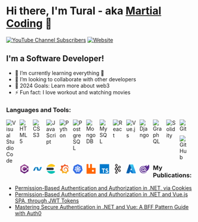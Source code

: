 # Hi there, I'm Tural - aka [Martial Coding][youtube] 👋 

[![YouTube Channel Subscribers](https://img.shields.io/youtube/channel/subscribers/UCvE-1xbTsOH_Kstd8PJdiXQ?logo=youtube&logoColor=red&style=for-the-badge)][youtube]
[![Website](https://img.shields.io/website?label=https://turalhasanov-portfolio.netlify.app&style=for-the-badge&url=https://turalhasanov-portfolio.netlify.app)]([https://turalhasanov-portfolio.netlify.app](https://turalhasanov-portfolio.netlify.app))

## I'm a Software Developer!

- 🌱 I’m currently learning everything 🤣
- 👯 I’m looking to collaborate with other developers
- 🥅 2024 Goals: Learn more about web3
- ⚡ Fun fact: I love workout and watching movies

### Languages and Tools:

<img align="left" alt="Visual Studio Code" width="26px" src="https://cdn.jsdelivr.net/gh/devicons/devicon/icons/vscode/vscode-original.svg" style="padding-right:10px; margin-bottom:10px;" />
<img align="left" alt="HTML5" width="26px" src="https://cdn.jsdelivr.net/gh/devicons/devicon/icons/html5/html5-original.svg" style="padding-right:10px; margin-bottom:10px;" />
<img align="left" alt="CSS3" width="26px" src="https://cdn.jsdelivr.net/gh/devicons/devicon/icons/css3/css3-original.svg" style="padding-right:10px; margin-bottom:10px;" />
<img align="left" alt="JavaScript" width="26px" src="https://cdn.jsdelivr.net/gh/devicons/devicon/icons/javascript/javascript-original.svg" style="padding-right:10px; margin-bottom:10px;" />
<img align="left" alt="Python" width="26px" src="https://cdn.jsdelivr.net/gh/devicons/devicon/icons/python/python-original.svg" style="padding-right:10px; margin-bottom:10px;" />
<img align="left" alt="PostgreSQL" width="26px" src="https://cdn.jsdelivr.net/gh/devicons/devicon/icons/postgresql/postgresql-original.svg" style="padding-right:10px; margin-bottom:10px;" />
<img align="left" alt="MongoDB" width="26px" src="https://cdn.jsdelivr.net/gh/devicons/devicon/icons/mongodb/mongodb-original.svg" style="padding-right:10px; margin-bottom:10px;" />
<img align="left" alt="MySQL" width="26px" src="https://cdn.jsdelivr.net/gh/devicons/devicon/icons/mysql/mysql-original.svg" style="padding-right:10px; margin-bottom:10px;" />
<img align="left" alt="React" width="26px" src="https://cdn.jsdelivr.net/gh/devicons/devicon/icons/react/react-original.svg" style="padding-right:10px; margin-bottom:10px;" />
<img align="left" alt="Vue.js" width="26px" src="https://cdn.jsdelivr.net/gh/devicons/devicon/icons/vuejs/vuejs-original.svg" style="padding-right:10px; margin-bottom:10px;" />
<img align="left" alt="Django" width="26px" src="https://cdn.jsdelivr.net/gh/devicons/devicon/icons/django/django-plain.svg" style="padding-right:10px; margin-bottom:10px;" />
<img align="left" alt="GraphQL" width="26px" src="https://cdn.jsdelivr.net/gh/devicons/devicon/icons/graphql/graphql-plain.svg" style="padding-right:10px; margin-bottom:10px;" />
<img align="left" alt="Solidity" width="26px" src="https://cdn.jsdelivr.net/gh/devicons/devicon/icons/solidity/solidity-original.svg" style="padding-right:10px; margin-bottom:10px;" />
<img align="left" alt="Git" width="26px" src="https://cdn.jsdelivr.net/gh/devicons/devicon/icons/git/git-original.svg" style="padding-right:10px; margin-bottom:10px;" />
<img align="left" alt="GitHub" width="26px" src="https://user-images.githubusercontent.com/3369400/139447912-e0f43f33-6d9f-45f8-be46-2df5bbc91289.png" style="padding-right:10px; margin-bottom:10px;" />
<img align="left" alt="C#" width="26px" src="https://raw.githubusercontent.com/devicons/devicon/6910f0503efdd315c8f9b858234310c06e04d9c0/icons/csharp/csharp-original.svg" style="padding-right:10px; margin-bottom:10px;" />
<img align="left" alt=".NET" width="26px" src="https://raw.githubusercontent.com/devicons/devicon/6910f0503efdd315c8f9b858234310c06e04d9c0/icons/dot-net/dot-net-original.svg" style="padding-right:10px; margin-bottom:10px;" />
<img align="left" alt="Elasticsearch" width="26px" src="https://raw.githubusercontent.com/devicons/devicon/6910f0503efdd315c8f9b858234310c06e04d9c0/icons/elasticsearch/elasticsearch-original.svg" style="padding-right:10px;" />
<img align="left" alt="Grafana" width="26px" src="https://raw.githubusercontent.com/devicons/devicon/6910f0503efdd315c8f9b858234310c06e04d9c0/icons/grafana/grafana-original.svg" style="padding-right:10px; margin-bottom:10px;" />
<img align="left" alt="Kubernetes" width="26px" src="https://raw.githubusercontent.com/devicons/devicon/6910f0503efdd315c8f9b858234310c06e04d9c0/icons/kubernetes/kubernetes-original.svg" style="padding-right:10px; margin-bottom:10px;" />
<img align="left" alt="RabbitMQ" width="26px" src="https://raw.githubusercontent.com/devicons/devicon/6910f0503efdd315c8f9b858234310c06e04d9c0/icons/rabbitmq/rabbitmq-original.svg" style="padding-right:10px; margin-bottom:10px;" />
<img align="left" alt="TypeScript" width="26px" src="https://raw.githubusercontent.com/devicons/devicon/6910f0503efdd315c8f9b858234310c06e04d9c0/icons/typescript/typescript-original.svg" style="padding-right:10px; margin-bottom:10px;" />
<img align="left" alt="Apache Kafka" width="26px" src="https://raw.githubusercontent.com/devicons/devicon/6910f0503efdd315c8f9b858234310c06e04d9c0/icons/apachekafka/apachekafka-original.svg" style="padding-right:10px; margin-bottom:10px;" />
<img align="left" alt="Azure" width="26px" src="https://raw.githubusercontent.com/devicons/devicon/6910f0503efdd315c8f9b858234310c06e04d9c0/icons/azure/azure-original.svg" style="padding-right:10px; margin-bottom:10px;" />
<img align="left" alt="Blazor" width="26px" src="https://raw.githubusercontent.com/devicons/devicon/6910f0503efdd315c8f9b858234310c06e04d9c0/icons/blazor/blazor-original.svg" style="padding-right:10px; margin-bottom:10px;" />

<br />

[website]: http://turalhasanovportfolio.herokuapp.com
[youtube]: https://www.youtube.com/channel/UCvE-1xbTsOH_Kstd8PJdiXQ
[linkedin]: https://www.linkedin.com/in/tural-hasanov-1a5554204

<br />

### My Publications:
- [Permission-Based Authentication and Authorization in .NET, via Cookies](https://medium.com/@hasanovtural11/permission-based-authentication-and-authorization-in-net-throughcookies-5b396e4b41a8)
- [Permission-Based Authentication and Authorization in .NET and Vue.js SPA, through JWT Tokens](https://medium.com/@hasanovtural11/permission-based-authentication-and-authorization-in-net-and-vue-js-through-jwt-tokens-5cec440ecf4e)
- [Mastering Secure Authentication in .NET and Vue: A BFF Pattern Guide with Auth0](https://medium.com/@hasanovtural11/mastering-secure-authentication-in-net-and-vue-a-bff-pattern-guide-with-auth0-46aca9d3c567)

